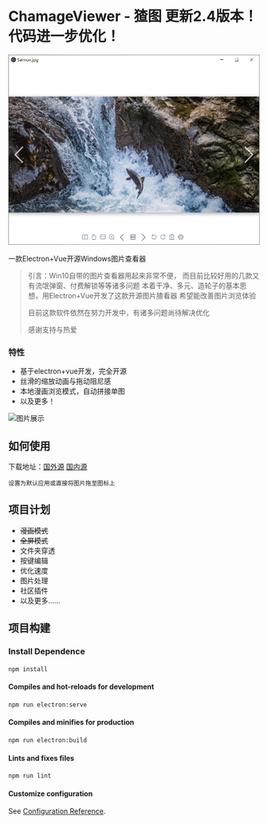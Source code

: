 # ChamageViewer - 猹图 更新2.4版本！代码进一步优化！

![图片展示](./img/showcase.png)

一款Electron+Vue开源Windows图片查看器

> 引言：Win10自带的图片查看器用起来非常不便， 而目前比较好用的几款又有流氓弹窗、付费解锁等等诸多问题
> 本着干净、多元、造轮子的基本思想，用Electron+Vue开发了这款开源图片猹看器 希望能改善图片浏览体验
>
> 目前这款软件依然在努力开发中，有诸多问题尚待解决优化
>
> 感谢支持与热爱

### 特性
+ 基于electron+vue开发，完全开源
+ 丝滑的缩放动画与拖动阻尼感
+ 本地漫画浏览模式，自动拼接单图
+ 以及更多！

![图片展示](./img/showcase-gif.gif)

## 如何使用
下载地址：[国外源](https://github.com/GinirohikoCha/ChamageViewer/releases) [国内源](https://gitee.com/GinirohikoCha/ChamageViewer/releases)
```
设置为默认应用或直接将图片拖至图标上
```

## 项目计划
+ ~~漫画模式~~
+ ~~全屏模式~~
+ 文件夹穿透
+ 按键编辑
+ 优化速度
+ 图片处理
+ 社区插件
+ 以及更多……

## 项目构建

### Install Dependence
```
npm install
```

#### Compiles and hot-reloads for development
```
npm run electron:serve
```

#### Compiles and minifies for production
```
npm run electron:build
```

#### Lints and fixes files
```
npm run lint
```

#### Customize configuration
See [Configuration Reference](https://cli.vuejs.org/config/).
